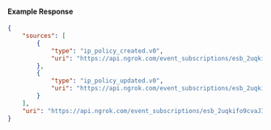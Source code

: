 <!-- Code generated for API Clients. DO NOT EDIT. -->

#### Example Response

```json
{
	"sources": [
		{
			"type": "ip_policy_created.v0",
			"uri": "https://api.ngrok.com/event_subscriptions/esb_2uqkifo9cvaJIeAJiX0N8uW6hU6/sources/ip_policy_created.v0"
		},
		{
			"type": "ip_policy_updated.v0",
			"uri": "https://api.ngrok.com/event_subscriptions/esb_2uqkifo9cvaJIeAJiX0N8uW6hU6/sources/ip_policy_updated.v0"
		}
	],
	"uri": "https://api.ngrok.com/event_subscriptions/esb_2uqkifo9cvaJIeAJiX0N8uW6hU6/sources"
}
```
